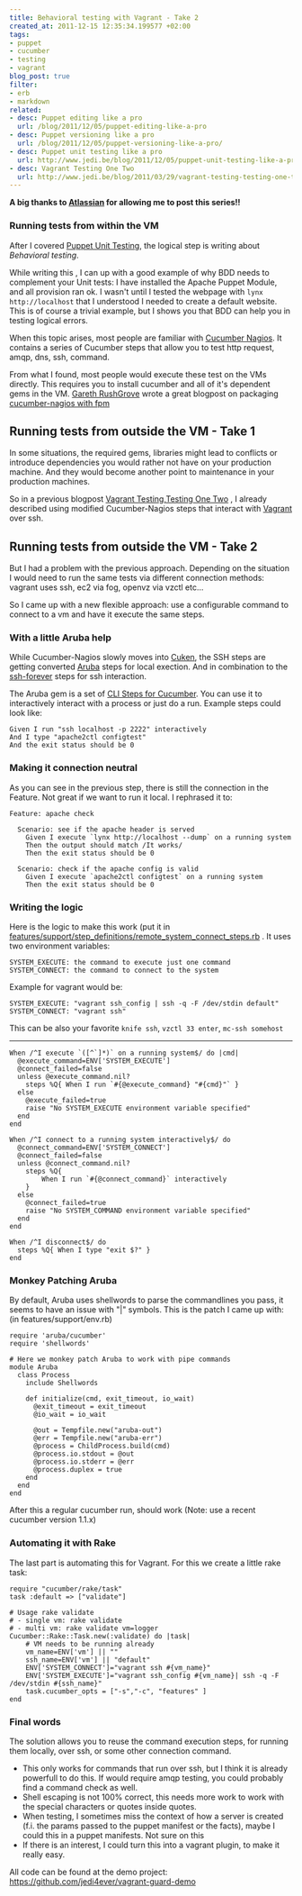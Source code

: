 ```yaml
---
title: Behavioral testing with Vagrant - Take 2
created_at: 2011-12-15 12:35:34.199577 +02:00
tags:
- puppet
- cucumber
- testing
- vagrant
blog_post: true
filter:
- erb
- markdown
related:
- desc: Puppet editing like a pro
  url: /blog/2011/12/05/puppet-editing-like-a-pro
- desc: Puppet versioning like a pro
  url: /blog/2011/12/05/puppet-versioning-like-a-pro/
- desc: Puppet unit testing like a pro
  url: http://www.jedi.be/blog/2011/12/05/puppet-unit-testing-like-a-pro/
- desc: Vagrant Testing One Two
  url: http://www.jedi.be/blog/2011/03/29/vagrant-testing-testing-one-two/
---
```

**A big thanks to [Atlassian](http://www.atlassian.com) for allowing me to post this series!!**

### Running tests from within the VM
After I covered [Puppet Unit Testing](http://jedi.be/blog/2011/12/05/puppet-unit-testing-like-a-pro), the logical step is writing about *Behavioral testing*.

While writing this , I can up with a good example of why BDD needs to complement your Unit tests:
I have installed the Apache Puppet Module, and all provision ran ok. I wasn't until I tested the webpage with `lynx http://localhost` that I understood I needed to create a default website. This is of course a trivial example, but I shows you that BDD can help you in testing logical errors.

When this topic arises, most people are familiar with [Cucumber Nagios](http://auxesis.github.com/cucumber-nagios/). It contains a series of Cucumber steps that allow you to test http request, amqp, dns, ssh, command.

From what I found, most people would execute these test on the VMs directly. This requires you to install cucumber and all of it's dependent gems in the VM. [Gareth RushGrove](http://twitter.com/garethr) wrote a great blogpost on packaging [cucumber-nagios with fpm](http://morethanseven.net/2011/04/29/Creating-a-cucumber-nagios-package-with-fpm.html)

## Running tests from outside the VM - Take 1

In some situations, the required gems, libraries might lead to conflicts or introduce dependencies you would rather not have on your production machine. And they would become another point to maintenance in your production machines.

So in a previous blogpost [Vagrant Testing,Testing One Two](http://www.jedi.be/blog/2011/03/29/vagrant-testing-testing-one-two/) , I already described using modified Cucumber-Nagios steps that interact with [Vagrant](http://vagrantup.com) over ssh.

## Running tests from outside the VM - Take 2
But I had a problem with the previous approach. Depending on the situation I would need to run the same tests via different connection methods: vagrant uses ssh, ec2 via fog, openvz via vzctl etc...

So I came up with a new flexible approach: use a configurable command to connect to a vm and have it execute the same steps.

### With a little Aruba help
While Cucumber-Nagios slowly moves into [Cuken](https://www.relishapp.com/hedgehog/cuken/), the SSH steps are getting converted [Aruba](https://github.com/cucumber/aruba) steps for local exection. And in combination to the [ssh-forever](https://github.com/mattwynne/ssh-forever) steps for ssh interaction.

The Aruba gem is a set of [CLI Steps for Cucumber](https://github.com/cucumber/aruba/blob/master/lib/aruba/cucumber.rb). You can use it to interactively interact with a process or just do a run. Example steps could look like:

    Given I run "ssh localhost -p 2222" interactively
    And I type "apache2ctl configtest"
    And the exit status should be 0


###  Making it connection neutral
As you can see in the previous step, there is still the connection in the Feature. Not great if we want to run it local. I rephrased it to:

    Feature: apache check

      Scenario: see if the apache header is served
        Given I execute `lynx http://localhost --dump` on a running system
        Then the output should match /It works/
        Then the exit status should be 0

      Scenario: check if the apache config is valid
        Given I execute `apache2ctl configtest` on a running system
        Then the exit status should be 0

###  Writing the logic

Here is the logic to make this work (put it in [features/support/step_definitions/remote_system_connect_steps.rb](https://github.com/jedi4ever/vagrant-guard-demo/blob/master/features/support/step_definitions/remote_system_connect_steps.rb) . It uses two environment variables:

    SYSTEM_EXECUTE: the command to execute just one command
    SYSTEM_CONNECT: the command to connect to the system

Example for vagrant would be:

    SYSTEM_EXECUTE: "vagrant ssh_config | ssh -q -F /dev/stdin default"
    SYSTEM_CONNECT: "vagrant ssh"

This can be also your favorite `knife ssh`, `vzctl 33 enter`, `mc-ssh somehost`

----

    When /^I execute `([^`]*)` on a running system$/ do |cmd|
      @execute_command=ENV['SYSTEM_EXECUTE']
      @connect_failed=false
      unless @execute_command.nil?
        steps %Q{ When I run `#{@execute_command} "#{cmd}"` }
      else
        @execute_failed=true
        raise "No SYSTEM_EXECUTE environment variable specified"
      end
    end

    When /^I connect to a running system interactively$/ do
      @connect_command=ENV['SYSTEM_CONNECT']
      @connect_failed=false
      unless @connect_command.nil?
        steps %Q{
            When I run `#{@connect_command}` interactively
        }
      else
        @connect_failed=true
        raise "No SYSTEM_COMMAND environment variable specified"
      end
    end

    When /^I disconnect$/ do
      steps %Q{ When I type "exit $?" }
    end

### Monkey Patching Aruba

By default, Aruba uses shellwords to parse the commandlines you pass, it seems to have an issue with "|" symbols. This is the patch I came up with: (in features/support/env.rb)

    require 'aruba/cucumber'
    require 'shellwords'

    # Here we monkey patch Aruba to work with pipe commands
    module Aruba
      class Process
        include Shellwords

        def initialize(cmd, exit_timeout, io_wait)
          @exit_timeout = exit_timeout
          @io_wait = io_wait

          @out = Tempfile.new("aruba-out")
          @err = Tempfile.new("aruba-err")
          @process = ChildProcess.build(cmd)
          @process.io.stdout = @out
          @process.io.stderr = @err
          @process.duplex = true
        end
      end
    end

After this a regular cucumber run, should work (Note: use a recent cucumber version 1.1.x)

### Automating it with Rake
The last part is automating this for Vagrant. For this we create a little rake task:

    require "cucumber/rake/task"
    task :default => ["validate"]

    # Usage rake validate
    # - single vm: rake validate
    # - multi vm: rake validate vm=logger
    Cucumber::Rake::Task.new(:validate) do |task|
        # VM needs to be running already
        vm_name=ENV['vm'] || ""
        ssh_name=ENV['vm'] || "default"
        ENV['SYSTEM_CONNECT']="vagrant ssh #{vm_name}"
        ENV['SYSTEM_EXECUTE']="vagrant ssh_config #{vm_name}| ssh -q -F /dev/stdin #{ssh_name}"
        task.cucumber_opts = ["-s","-c", "features" ]
    end

### Final words
The solution allows you to reuse the command execution steps, for running them locally, over ssh, or some other connection command.

- This only works for commands that run over ssh, but I think it is already powerfull to do this. If would require amqp testing, you could probably find a command check as well.
- Shell escaping is not 100% correct, this needs more work to work with the special characters or quotes inside quotes.
- When testing, I sometimes miss the context of how a server is created (f.i. the params passed to the puppet manifest or the facts), maybe I could this in a puppet manifests. Not sure on this
- If there is an interest, I could turn this into a vagrant plugin, to make it really easy.

All code can be found at the demo project:
<https://github.com/jedi4ever/vagrant-guard-demo>
